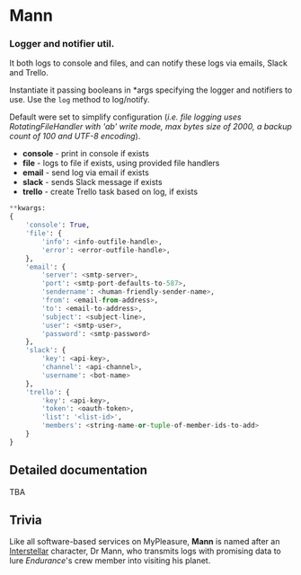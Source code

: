 Mann
====

### Logger and notifier util.

It both logs to console and files, and can notify these logs via emails, Slack and Trello.

Instantiate it passing booleans in *args specifying
the logger and notifiers to use.
Use the `log` method to log/notify.

Default were set to simplify configuration (_i.e. file logging uses RotatingFileHandler with 'ab' write mode,
max bytes size of 2000, a backup count of 100 and UTF-8 encoding_).

- **console** - print in console if exists
- **file**    - logs to file if exists, using provided file handlers
- **email**   - send log via email if exists
- **slack**   - sends Slack message if exists
- **trello**  - create Trello task based on log, if exists

```python
**kwargs:
{
    'console': True,
    'file': {
        'info': <info-outfile-handle>,
        'error': <error-outfile-handle>,
    },
    'email': {
        'server': <smtp-server>,
        'port': <smtp-port-defaults-to-587>,
        'sendername': <human-friendly-sender-name>,
        'from': <email-from-address>,
        'to': <email-to-address>,
        'subject': <subject-line>,
        'user': <smtp-user>,
        'password': <smtp-password>
    },
    'slack': {
        'key': <api-key>,
        'channel': <api-channel>,
        'username': <bot-name>
    },
    'trello': {
        'key': <api-key>,
        'token': <oauth-token>,
        'list': '<list-id>',
        'members': <string-name-or-tuple-of-member-ids-to-add>
    }
}
```

## Detailed documentation

TBA

## Trivia

Like all software-based services on MyPleasure, **Mann** is named after
an [Interstellar](https://en.wikipedia.org/wiki/Interstellar_(film))
character, Dr Mann, who transmits logs with promising data to lure
 _Endurance_'s crew member into visiting his planet.
